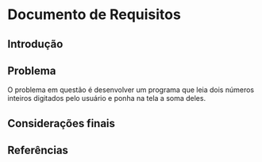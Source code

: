 # Documento de Requisitos

## Introdução

## Problema

O problema em questão é desenvolver um programa que leia dois números inteiros digitados pelo usuário e ponha na tela a soma deles.

## Considerações finais


## Referências
